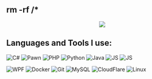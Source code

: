 ## rm -rf /*

<!DOCTYPE html>
<html>
  <body>
    <div align="center">
      <img src="http://raw.githubusercontent.com/miyamurov/miyamurov/main/berserk.gif" align="center">
    </div>
    <h2>Languages and Tools I use:</h2>
  </body>
</html>

![C#](https://img.shields.io/badge/-C%23-090909?style=for-the-badge&logo=c-sharp&logoColor=white)
![Pawn](https://img.shields.io/badge/-Pawn-090909?style=for-the-badge&logo=c)
![PHP](https://img.shields.io/badge/-PHP-090909?style=for-the-badge&logo=php)
![Python](https://img.shields.io/badge/-Python-090909?style=for-the-badge&logo=python)
![Java](https://img.shields.io/badge/-Java-090909?style=for-the-badge&logo=java)
![JS](https://img.shields.io/badge/-JS-090909?style=for-the-badge&logo=javascript)
![JS](https://img.shields.io/badge/-Lua-090909?style=for-the-badge&logo=lua)

![WPF](https://img.shields.io/badge/-WPF-090909?style=for-the-badge&logo=dotnet)
![Docker](https://img.shields.io/badge/-Docker-090909?style=for-the-badge&logo=docker)
![Git](https://img.shields.io/badge/-Git-090909?style=for-the-badge&logo=git)
![MySQL](https://img.shields.io/badge/-MySQL-090909?style=for-the-badge&logo=mysql)
![CloudFlare](https://img.shields.io/badge/-CloudFlare-090909?style=for-the-badge&logo=cloudflare)
![Linux](https://img.shields.io/badge/-Linux-090909?style=for-the-badge&logo=linux)
